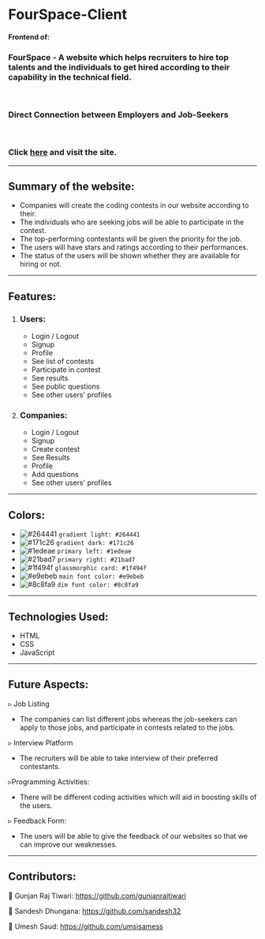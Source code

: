 # FourSpace-Client

#### Frontend of: 
### FourSpace - A website which helps recruiters to hire top talents and the individuals to get hired according to their capability in the technical field.
<br>

### Direct Connection between Employers and Job-Seekers

<br>

### Click [here](https://fourspace.netlify.app) and visit the site.

---

## Summary of the website: 
* Companies will create the coding contests in our website according to their.
* The individuals who are seeking jobs will be able to participate in the contest. 
* The top-performing contestants will be given the priority for the job. 
* The users will have stars and ratings according to their performances.
* The status of the users will be shown whether they are available for hiring or not.

---

## Features:

1.  ### Users:

    - Login / Logout
    - Signup
    - Profile
    - See list of contests
    - Participate in contest
    - See results
    - See public questions
    - See other users' profiles

2. ### Companies:
    - Login / Logout
    - Signup
    - Create contest
    - See Results
    - Profile
    - Add questions
    - See other users' profiles

---

## Colors:

  -  ![#264441](https://via.placeholder.com/15/264441/000000?text=+) `gradient light: #264441`
  -  ![#171c26](https://via.placeholder.com/15/171c26/000000?text=+) `gradient dark: #171c26`
  -  ![#1edeae](https://via.placeholder.com/15/1edeae/000000?text=+) `primary left: #1edeae` 
  -  ![#21bad7](https://via.placeholder.com/15/21bad7/000000?text=+) `primary right: #21bad7`
  -  ![#1f494f](https://via.placeholder.com/15/1f494f/000000?text=+) `glassmorphic card: #1f494f`
  -  ![#e9ebeb](https://via.placeholder.com/15/e9ebeb/000000?text=+) `main font color: #e9ebeb`
  -  ![#8c8fa9](https://via.placeholder.com/15/8c8fa9/000000?text=+) `dim font color: #8c8fa9`

---

## Technologies Used:
- HTML
- CSS
- JavaScript

---

## Future Aspects:
▹ Job Listing
-  The companies can list different jobs whereas the job-seekers can apply to those jobs, and participate in contests related to the jobs.

▹ Interview Platform
- The recruiters will be able to take interview of their preferred contestants.

▹Programming Activities:
- There will be different coding activities which will aid in boosting skills of the users.

▹ Feedback Form:
- The users will be able to give the feedback of our websites so that we can improve our weaknesses.

---

## Contributors:

👦 Gunjan Raj Tiwari: https://github.com/gunjanrajtiwari

👦 Sandesh Dhungana: https://github.com/sandesh32

👦 Umesh Saud: https://github.com/umsisamess